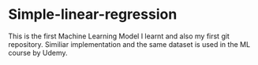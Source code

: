 # Simple-linear-regression
This is the first Machine Learning Model I learnt and also my first git repository.
Similiar implementation and the same dataset is used in the ML course by Udemy.
